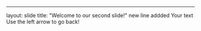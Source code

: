 
---
layout: slide
title: "Welcome to our second slide!"
new line addded
Your text
Use the left arrow to go back!
